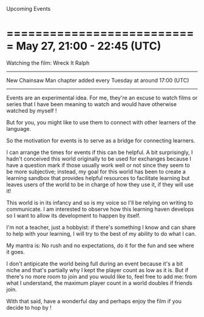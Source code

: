 Upcoming Events

===========================
May 27, 21:00 - 22:45 (UTC)
===========================

Watching the film: Wreck It Ralph

__________________________________

New Chainsaw Man chapter added every Tuesday at around 17:00 (UTC)

__________________________________

Events are an experimental idea. For me, they're an excuse to watch films or series that I have been meaning to watch and would have otherwise watched by myself ! 

But for you, you might like to use them to connect with other learners of the language.

So the motivation for events is to serve as a bridge for connecting learners.

I can arrange the times for events if this can be helpful. A bit surprisingly, I hadn't conceived this world originally to be used for exchanges because I have a question mark if those usually work well or not since they seem to be more subjective; instead, my goal for this world has been to create a learning sandbox that provides helpful resources to facilitate learning but leaves users of the world to be in charge of how they use it, if they will use it!

This world is in its infancy and so is my voice so I'll be relying on writing to communicate. I am interested to observe how this learning haven develops so I want to allow its development to happen by itself. 

I'm not a teacher, just a hobbyist: if there's something I know and can share to help with your learning, I will try to the best of my ability to do what I can. 

My mantra is: No rush and no expectations, do it for the fun and see where it goes.

I don't antipicate the world being full during an event because it's a bit niche and that's partially why I kept the player count as low as it is. But if there's no more room to join and you would like to, feel free to add me: from what I understand, the maximum player count in a world doubles if friends join.

With that said, have a wonderful day and perhaps enjoy the film if you decide to hop by !
